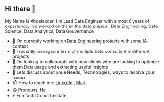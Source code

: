 ## Hi there 👋
 My Name is Abdelakder, I m Lead Data Engineer with almost 8 years of experience, i've worked on the all the data phases : Data Enginnering, Data Science, Data Analytics, Data Gouvernance
 
- 🔭 I’m currently working on Data Engineering projects with some IA context
- 🌱 I recently managed a team of multiple Data consultant in different projects
- 👯 I’m looking to collaborate with new clients who are looking to optimize them Data usage and extracting useful insights
- 💬 Lets discuss about youe Needs, Technologies, ways to resolve your issues 
- 📫 How to reach me: [LinkedIn](https://www.linkedin.com/in/abdelkader-kaddour-brahim-a54618111/) , [Mail](akaddourbrahim@gmail.com) .
- 😄 Pronouns: He
- ⚡ Fun fact: Do not hesitate

<!--
**Abdelkader-Kaddour-Brahim/Abdelkader-Kaddour-Brahim** is a ✨ _special_ ✨ repository because its `README.md` (this file) appears on your GitHub profile.

Here are some ideas to get you started:

- 🔭 I’m currently working on ...
- 🌱 I’m currently learning ...
- 👯 I’m looking to collaborate on ...
- 🤔 I’m looking for help with ...
- 💬 Ask me about ...
- 📫 How to reach me: ...
- 😄 Pronouns: ...
- ⚡ Fun fact: ...
--> 
